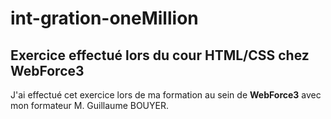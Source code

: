 # int-gration-oneMillion

## Exercice effectué lors du cour HTML/CSS  chez WebForce3

J'ai effectué cet exercice lors de ma formation au sein de **WebForce3** avec mon formateur M.  Guillaume BOUYER.



